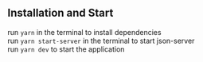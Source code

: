 ## Installation and Start

run `yarn` in the terminal to install dependencies
<br>
run `yarn start-server` in the terminal to start json-server
<br>
run `yarn dev` to start the application

